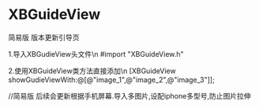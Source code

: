 # XBGuideView
简易版 版本更新引导页 

1.导入XBGudieView头文件\n
  #import "XBGuideView.h"
  
2.使用XBGuideView类方法直接添加\n
 [XBGuideView showGudieViewWith:@[@"image_1",@"image_2",@"image_3"]];
 
//简易版 后续会更新根据手机屏幕.导入多图片,设配iphone多型号,防止图片拉伸
